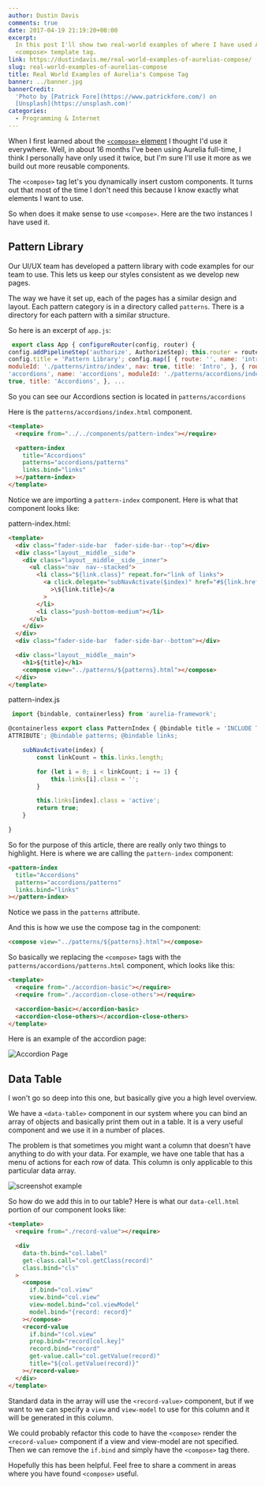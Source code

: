 ```yaml
---
author: Dustin Davis
comments: true
date: 2017-04-19 21:19:20+00:00
excerpt:
  In this post I'll show two real-world examples of where I have used Aurelia's
  <compose> template tag.
link: https://dustindavis.me/real-world-examples-of-aurelias-compose/
slug: real-world-examples-of-aurelias-compose
title: Real World Examples of Aurelia's Compose Tag
banner: ../banner.jpg
bannerCredit:
  'Photo by [Patrick Fore](https://www.patrickfore.com/) on
  [Unsplash](https://unsplash.com)'
categories:
  - Programming & Internet
---
```


When I first learned about the
[`<compose>` element](http://aurelia.io/hub.html#/doc/article/aurelia/templating/latest/templating-dynamic-ui-composition/1)
I thought I'd use it everywhere. Well, in about 16 months I've been using
Aurelia full-time, I think I personally have only used it twice, but I'm sure
I'll use it more as we build out more reusable components.

The `<compose>` tag let's you dynamically insert custom components. It turns out
that most of the time I don't need this because I know exactly what elements I
want to use.

So when does it make sense to use `<compose>`. Here are the two instances I have
used it.

## Pattern Library

Our UI/UX team has developed a pattern library with code examples for our team
to use. This lets us keep our styles consistent as we develop new pages.

The way we have it set up, each of the pages has a similar design and layout.
Each pattern category is in a directory called `patterns`. There is a directory
for each pattern with a similar structure.

So here is an excerpt of `app.js`:

```js
 export class App { configureRouter(config, router) {
config.addPipelineStep('authorize', AuthorizeStep); this.router = router;
config.title = 'Pattern Library'; config.map([ { route: '', name: 'intro',
moduleId: './patterns/intro/index', nav: true, title: 'Intro', }, { route:
'accordions', name: 'accordions', moduleId: './patterns/accordions/index', nav:
true, title: 'Accordions', }, ...
```

So you can see our Accordions section is located in `patterns/accordions`

Here is the `patterns/accordions/index.html` component.

```html
<template>
  <require from="../../components/pattern-index"></require>

  <pattern-index
    title="Accordions"
    patterns="accordions/patterns"
    links.bind="links"
  ></pattern-index>
</template>
```

Notice we are importing a `pattern-index` component. Here is what that component
looks like:

pattern-index.html:

```html
<template>
  <div class="fader-side-bar  fader-side-bar--top"></div>
  <div class="layout__middle__side">
    <div class="layout__middle__side__inner">
      <ul class="nav  nav--stacked">
        <li class="${link.class}" repeat.for="link of links">
          <a click.delegate="subNavActivate($index)" href="#${link.href}"
            >\${link.title}</a
          >
        </li>
        <li class="push-bottom-medium"></li>
      </ul>
    </div>
  </div>
  <div class="fader-side-bar  fader-side-bar--bottom"></div>

  <div class="layout__middle__main">
    <h1>${title}</h1>
    <compose view="../patterns/${patterns}.html"></compose>
  </div>
</template>
```

pattern-index.js

```js
 import {bindable, containerless} from 'aurelia-framework';

@containerless export class PatternIndex { @bindable title = 'INCLUDE TITLE
ATTRIBUTE'; @bindable patterns; @bindable links;

    subNavActivate(index) {
        const linkCount = this.links.length;

        for (let i = 0; i < linkCount; i += 1) {
            this.links[i].class = '';
        }

        this.links[index].class = 'active';
        return true;
    }

}
```

So for the purpose of this article, there are really only two things to
highlight. Here is where we are calling the `pattern-index` component:

```html
<pattern-index
  title="Accordions"
  patterns="accordions/patterns"
  links.bind="links"
></pattern-index>
```

Notice we pass in the `patterns` attribute.

And this is how we use the compose tag in the component:

```html
<compose view="../patterns/${patterns}.html"></compose>
```

So basically we replacing the `<compose>` tags with the
`patterns/accordions/patterns.html` component, which looks like this:

```html
<template>
  <require from="./accordion-basic"></require>
  <require from="./accordion-close-others"></require>

  <accordion-basic></accordion-basic>
  <accordion-close-others></accordion-close-others>
</template>
```

Here is an example of the accordion page:

![Accordion Page](/wp-content/uploads/2017/04/accordion-screenshot.png)

## Data Table

I won't go so deep into this one, but basically give you a high level overview.

We have a `<data-table>` component in our system where you can bind an array of
objects and basically print them out in a table. It is a very useful component
and we use it in a number of places.

The problem is that sometimes you might want a column that doesn't have anything
to do with your data. For example, we have one table that has a menu of actions
for each row of data. This column is only applicable to this particular data
array.

![screenshot example](/wp-content/uploads/2017/04/column-actions.png)

So how do we add this in to our table? Here is what our `data-cell.html` portion
of our component looks like:

```html
<template>
  <require from="./record-value"></require>

  <div
    data-th.bind="col.label"
    get-class.call="col.getClass(record)"
    class.bind="cls"
  >
    <compose
      if.bind="col.view"
      view.bind="col.view"
      view-model.bind="col.viewModel"
      model.bind="{record: record}"
    ></compose>
    <record-value
      if.bind="!col.view"
      prop.bind="record[col.key]"
      record.bind="record"
      get-value.call="col.getValue(record)"
      title="${col.getValue(record)}"
    ></record-value>
  </div>
</template>
```

Standard data in the array will use the `<record-value>` component, but if we
want to we can specify a `view` and `view-model` to use for this column and it
will be generated in this column.

We could probably refactor this code to have the `<compose>` render the
`<record-value>` component if a view and view-model are not specified. Then we
can remove the `if.bind` and simply have the `<compose>` tag there.

Hopefully this has been helpful. Feel free to share a comment in areas where you
have found `<compose>` useful.
